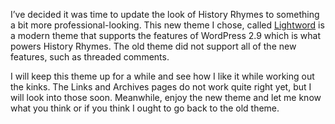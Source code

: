 I’ve decided it was time to update the look of History Rhymes to something a bit more professional-looking. This new theme I chose, called [Lightword](http://www.lightword-theme.com/) is a modern theme that supports the features of WordPress 2.9 which is what powers History Rhymes. The old theme did not support all of the new features, such as threaded comments.

I will keep this theme up for a while and see how I like it while working out the kinks. The Links and Archives pages do not work quite right yet, but I will look into those soon. Meanwhile, enjoy the new theme and let me know what you think or if you think I ought to go back to the old theme.